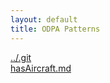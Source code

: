```yaml
---
layout: default
title: ODPA Patterns
---
```

  
[../.git](../.git)  
[hasAircraft.md](../Airline/hasAircraft)  
